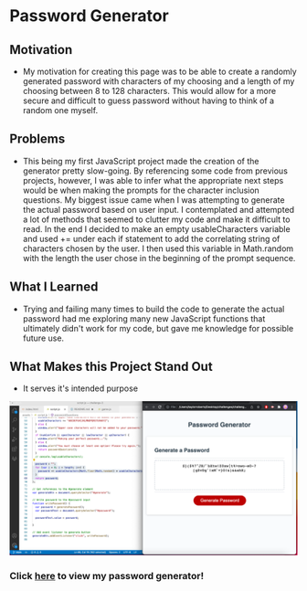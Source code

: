 # Password Generator

## Motivation

- My motivation for creating this page was to be able to create a randomly generated password with characters of my choosing and a length of my choosing between 8 to 128 characters. This would allow for a more secure and difficult to guess password without having to think of a random one myself.

## Problems

- This being my first JavaScript project made the creation of the generator pretty slow-going. By referencing some code from previous projects, however, I was able to infer what the appropriate next steps would be when making the prompts for the character inclusion questions. My biggest issue came when I was attempting to generate the actual password based on user input. I contemplated and attempted a lot of methods that seemed to clutter my code and make it difficult to read. In the end I decided to make an empty usableCharacters variable and used += under each if statement to add the correlating string of characters chosen by the user. I then used this variable in Math.random with the length the user chose in the beginning of the prompt sequence.

## What I Learned 

- Trying and failing many times to build the code to generate the actual password had me exploring many new JavaScript functions that ultimately didn't work for my code, but gave me knowledge for possible future use.

## What Makes this Project Stand Out

- It serves it's intended purpose

![alt text](assets/images/PGss.png)

### Click [here](https://taystarr.github.io/password-generator/) to view my password generator!